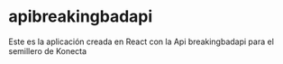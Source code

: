 # apibreakingbadapi
Este es la aplicación creada en React con la Api breakingbadapi para el semillero de Konecta
